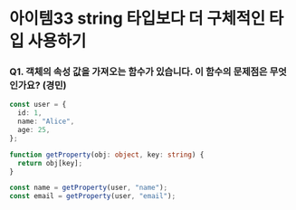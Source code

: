# 아이템33 string 타입보다 더 구체적인 타입 사용하기

### Q1. 객체의 속성 값을 가져오는 함수가 있습니다. 이 함수의 문제점은 무엇인가요? (경민)

```ts
const user = {
  id: 1,
  name: "Alice",
  age: 25,
};

function getProperty(obj: object, key: string) {
  return obj[key];
}

const name = getProperty(user, "name");
const email = getProperty(user, "email");
```
